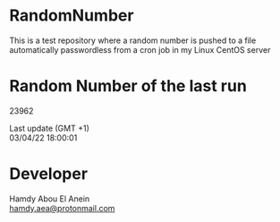 # RandomNumber    
This is a test repository where a random number is pushed to a file automatically passwordless from a cron job in my Linux CentOS server    
# Random Number of the last run   
23962
      
Last update (GMT +1)    
03/04/22 18:00:01
# Developer    
Hamdy Abou El Anein   
hamdy.aea@protonmail.com
